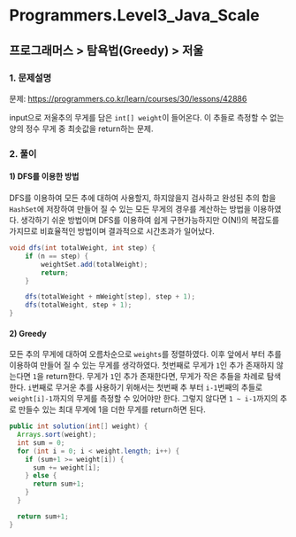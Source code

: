 # Programmers.Level3_Java_Scale

## 프로그래머스 > 탐욕법(Greedy) > 저울

### 1. 문제설명

문제: https://programmers.co.kr/learn/courses/30/lessons/42886

input으로 저울추의 무게를 담은 `int[] weight`이 들어온다. 이 추들로 측정할 수 없는 양의 정수 무게 중 최솟값을 return하는 문제.

### 2. 풀이

#### 1) DFS를 이용한 방법

DFS를 이용하여 모든 추에 대하여 사용할지, 하지않을지 검사하고 완성된 추의 합을 `HashSet`에 저장하여 만들어 질 수 있는 모든 무게의 경우를 계산하는 방법을 이용하였다. 생각하기 쉬운 방법이며 DFS를 이용하여 쉽게 구현가능하지만 O(N!)의 복잡도를 가지므로 비효율적인 방법이며 결과적으로 시간초과가 일어났다.

```java
void dfs(int totalWeight, int step) {
	if (n == step) {
		weightSet.add(totalWeight);
		return;
	}

	dfs(totalWeight + mWeight[step], step + 1);
	dfs(totalWeight, step + 1);
}
```

#### 2) Greedy

모든 추의 무게에 대하여 오름차순으로 `weights`를 정렬하였다. 이후 앞에서 부터 추를 이용하여 만들어 질 수 있는 무게를 생각하였다. 첫번째로 무게가 `1`인 추가 존재하지 않는다면 `1`을 return한다. 무게가 `1`인 추가 존재한다면, 무게가 작은 추들을 차례로 탐색한다. `i`번째로 무거운 추를 사용하기 위해서는 첫번째 추 부터 `i-1`번째의 추들로 `weight[i]-1`까지의 무게를 측정할 수 있어야만 한다. 그렇지 않다면 `1 ~ i-1`까지의 추로 만들수 있는 최대 무게에 1을 더한 무게를 return하면 된다.

```java
public int solution(int[] weight) {
  Arrays.sort(weight);
  int sum = 0;
  for (int i = 0; i < weight.length; i++) {
    if (sum+1 >= weight[i]) {
      sum += weight[i];				
    } else {
      return sum+1;
    }
  }

  return sum+1;
}
```
